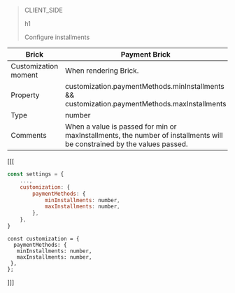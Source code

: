 > CLIENT_SIDE
>
> h1
>
> Configure installments

| Brick | Payment Brick |
| --- | --- |
| Customization moment | When rendering Brick. |
| Property | customization.paymentMethods.minInstallments && customization.paymentMethods.maxInstallments |
| Type | number |
| Comments | When a value is passed for min or maxInstallments, the number of installments will be constrained by the values ​​passed. |

[[[
```javascript
const settings = {
    ...,
    customization: {
        paymentMethods: {
            minInstallments: number,
            maxInstallments: number,
        },
    },
}
```
```react-jsx
const customization = {
  paymentMethods: {
   minInstallments: number,
   maxInstallments: number,
 },
};
```
]]]
